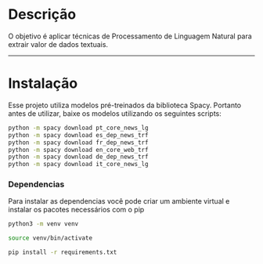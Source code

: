 # Descrição

O objetivo é aplicar técnicas de Processamento de Linguagem Natural para extrair valor de dados textuais.

---
# Instalação

Esse projeto utiliza modelos pré-treinados da biblioteca Spacy. Portanto antes de utilizar, baixe os modelos utilizando os seguintes scripts:

``` bash
python -m spacy download pt_core_news_lg
python -m spacy download es_dep_news_trf
python -m spacy download fr_dep_news_trf
python -m spacy download en_core_web_trf
python -m spacy download de_dep_news_trf
python -m spacy download it_core_news_lg
``` 

### Dependencias

Para instalar as dependencias você pode criar um ambiente virtual e instalar os pacotes necessários com o pip

``` bash
python3 -m venv venv

source venv/bin/activate

pip install -r requirements.txt
```
